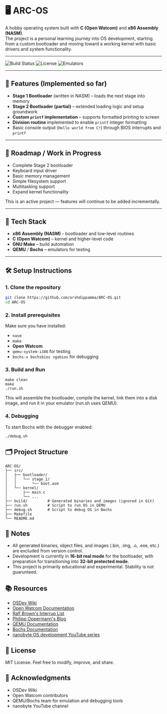 # 🖥️ ARC-OS

A hobby operating system built with **C (Open Watcom)** and **x86 Assembly (NASM)**.  
The project is a personal learning journey into OS development, starting from a custom bootloader and moving toward a working kernel with basic drivers and system functionality.

---

![Build Status](https://img.shields.io/badge/build-passing-brightgreen) 
![License](https://img.shields.io/badge/license-MIT-blue) 
![Emulators](https://img.shields.io/badge/emulators-QEMU%20%7C%20Bochs-orange)

---

## 🚀 Features (Implemented so far)

- **Stage 1 Bootloader** (written in NASM) – loads the next stage into memory  
- **Stage 2 Bootloader (partial)** – extended loading logic and setup groundwork  
- **Custom `printf` implementation** – supports formatted printing to screen  
- **Division routine** implemented to enable `printf` integer formatting  
- Basic console output (`Hello world from C!`) through BIOS interrupts and `printf`

---

## 🔮 Roadmap / Work in Progress

- Complete Stage 2 bootloader  
- Keyboard input driver  
- Basic memory management  
- Simple filesystem support  
- Multitasking support  
- Expand kernel functionality  

This is an active project — features will continue to be added incrementally.

---

## 🧱 Tech Stack

- **x86 Assembly (NASM)** - bootloader and low-level routines
- **C (Open Watcom)** – kernel and higher-level code  
- **GNU Make** – build automation  
- **QEMU** / **Bochs** – emulators for testing  

---

## 🛠️ Setup Instructions

### 1. Clone the repository

```bash
git clone https://github.com/arshdippamma/ARC-OS.git
cd ARC-OS
```

### 2. Install prerequisites

Make sure you have installed:

- `nasm`
- `make`
- **Open Watcom**
- `qemu-system-i386` for testing
- `bochs-x bochsbios vgabios` for debugging

### 3. Build and Run

```
make clean
make
./run.sh
```

This will assemble the bootloader, compile the kernel, link them into a disk image, and run it in your emulator (run.sh uses QEMU).

### 4. Debugging

To start Bochs with the debugger enabled:

```
./debug.sh
```

## 🗂️ Project Structure

```
ARC-OS/
├── src/
│   ├── bootloader/
│   │   └── stage_1/
│   │       └── boot.asm
│   └── kernel/
│       ├── main.c
│       └── ...
├── build/         # Generated binaries and images (ignored in Git)
├── run.sh         # Script to run OS in QEMU
├── debug.sh       # Script to debug OS in Bochs
├── Makefile
└── README.md
```

## 📌 Notes

- All generated binaries, object files, and images (.bin, .img, .o, .exe, etc.) are excluded from version control.
- Development is currently in **16-bit real mode** for the bootloader, with preparation for transitioning into **32-bit protected mode**.
- This project is primarily educational and experimental. Stability is not guarunteed.

## 📚 Resources

- [OSDev Wiki](https://wiki.osdev.org/Expanded_Main_Page)
- [Open Watcom Documentation](https://open-watcom.github.io/open-watcom-v2-wikidocs/ctools.pdf)
- [Ralf Brown's Interrup List](https://www.ctyme.com/rbrown.htm)
- [Philipp Oppermann's Blog](https://os.phil-opp.com/)
- [QEMU Documentation](https://www.qemu.org/docs/master/)
- [Bochs Documentation](https://bochs.sourceforge.io/doc/docbook/)
- [nanobyte OS development YouTube series](https://www.youtube.com/playlist?list=PLFjM7v6KGMpiH2G-kT781ByCNC_0pKpPN)

## 📄 License

MIT License. Feel free to modify, improve, and share.

## 🙌 Acknowledgments

- OSDev Wiki
- Open Watcom contributors
- QEMU/Bochs team for emulation and debugging tools
- nanobyte YouTube channel